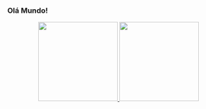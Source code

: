 ### Olá Mundo!

<div align="center">
  <a href="https://github.com/Leonarrdo">
  <img height="180em" src="https://github-readme-stats.vercel.app/api?username=Leonarrdo&show_icons=true&theme=midnight-purple&include_all_commits=true&count_private=true"/>
  <img height="180em" src="https://github-readme-stats.vercel.app/api/top-langs/?username=Leonarrdo&layout=compact&langs_count=7&theme=midnight-purple"/>
</div>



